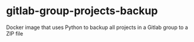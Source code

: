 # gitlab-group-projects-backup
Docker image that uses Python to backup all projects in a Gitlab group to a ZIP file
